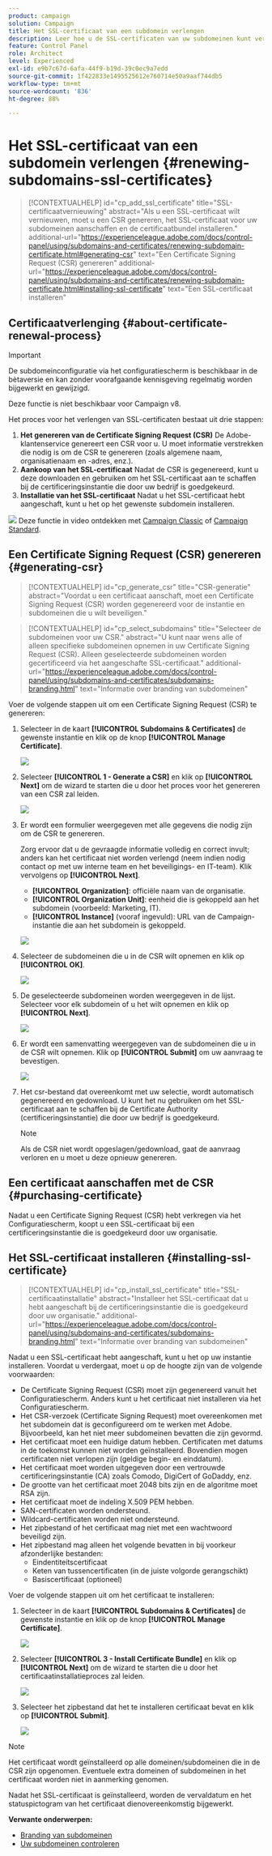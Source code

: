 ```yaml
---
product: campaign
solution: Campaign
title: Het SSL-certificaat van een subdomein verlengen
description: Leer hoe u de SSL-certificaten van uw subdomeinen kunt verlengen.
feature: Control Panel
role: Architect
level: Experienced
exl-id: e9b7c67d-6afa-44f9-b19d-39c0ec9a7edd
source-git-commit: 1f422833e1495525612e760714e50a9aaf744db5
workflow-type: tm+mt
source-wordcount: '836'
ht-degree: 88%

---
```


# Het SSL-certificaat van een subdomein verlengen {#renewing-subdomains-ssl-certificates}

>[!CONTEXTUALHELP]
>id="cp_add_ssl_certificate"
>title="SSL-certificaatvernieuwing"
>abstract="Als u een SSL-certificaat wilt vernieuwen, moet u een CSR genereren, het SSL-certificaat voor uw subdomeinen aanschaffen en de certificaatbundel installeren."
>additional-url="https://experienceleague.adobe.com/docs/control-panel/using/subdomains-and-certificates/renewing-subdomain-certificate.html#generating-csr" text="Een Certificate Signing Request (CSR) genereren"
>additional-url="https://experienceleague.adobe.com/docs/control-panel/using/subdomains-and-certificates/renewing-subdomain-certificate.html#installing-ssl-certificate" text="Een SSL-certificaat installeren"

## Certificaatverlenging {#about-certificate-renewal-process}

>[!IMPORTANT]
>
>De subdomeinconfiguratie via het configuratiescherm is beschikbaar in de bètaversie en kan zonder voorafgaande kennisgeving regelmatig worden bijgewerkt en gewijzigd.
>
>Deze functie is niet beschikbaar voor Campaign v8.

Het proces voor het verlengen van SSL-certificaten bestaat uit drie stappen:

1. **Het genereren van de Certificate Signing Request (CSR)**
De Adobe-klantenservice genereert een CSR voor u. U moet informatie verstrekken die nodig is om de CSR te genereren (zoals algemene naam, organisatienaam en -adres, enz.).
1. **Aankoop van het SSL-certificaat**
Nadat de CSR is gegenereerd, kunt u deze downloaden en gebruiken om het SSL-certificaat aan te schaffen bij de certificeringsinstantie die door uw bedrijf is goedgekeurd.
1. **Installatie van het SSL-certificaat**
Nadat u het SSL-certificaat hebt aangeschaft, kunt u het op het gewenste subdomein installeren.

![](assets/do-not-localize/how-to-video.png) Deze functie in video ontdekken met [Campaign Classic](https://experienceleague.adobe.com/docs/campaign-classic-learn/control-panel/subdomains-and-certificates/adding-ssl-certificates.html#subdomains-and-certificates) of [Campaign Standard](https://experienceleague.adobe.com/docs/campaign-standard-learn/control-panel/subdomains-and-certificates/adding-ssl-certificates.html#adding-ssl-certificates).

## Een Certificate Signing Request (CSR) genereren {#generating-csr}

>[!CONTEXTUALHELP]
>id="cp_generate_csr"
>title="CSR-generatie"
>abstract="Voordat u een certificaat aanschaft, moet een Certificate Signing Request (CSR) worden gegenereerd voor de instantie en subdomeinen die u wilt beveiligen."

>[!CONTEXTUALHELP]
>id="cp_select_subdomains"
>title="Selecteer de subdomeinen voor uw CSR."
>abstract="U kunt naar wens alle of alleen specifieke subdomeinen opnemen in uw Certificate Signing Request (CSR). Alleen geselecteerde subdomeinen worden gecertificeerd via het aangeschafte SSL-certificaat."
>additional-url="https://experienceleague.adobe.com/docs/control-panel/using/subdomains-and-certificates/subdomains-branding.html" text="Informatie over branding van subdomeinen"

Voer de volgende stappen uit om een Certificate Signing Request (CSR) te genereren:

1. Selecteer in de kaart **[!UICONTROL Subdomains & Certificates]** de gewenste instantie en klik op de knop **[!UICONTROL Manage Certificate]**.

   ![](assets/renewal1.png)

1. Selecteer **[!UICONTROL 1 - Generate a CSR]** en klik op **[!UICONTROL Next]** om de wizard te starten die u door het proces voor het genereren van een CSR zal leiden.

   ![](assets/renewal2.png)

1. Er wordt een formulier weergegeven met alle gegevens die nodig zijn om de CSR te genereren.

   Zorg ervoor dat u de gevraagde informatie volledig en correct invult; anders kan het certificaat niet worden verlengd (neem indien nodig contact op met uw interne team en het beveiligings- en IT-team). Klik vervolgens op **[!UICONTROL Next]**.

   * **[!UICONTROL Organization]**: officiële naam van de organisatie.
   * **[!UICONTROL Organization Unit]**: eenheid die is gekoppeld aan het subdomein (voorbeeld: Marketing, IT).
   * **[!UICONTROL Instance]** (vooraf ingevuld): URL van de Campaign-instantie die aan het subdomein is gekoppeld.

   ![](assets/renewal3.png)

1. Selecteer de subdomeinen die u in de CSR wilt opnemen en klik op **[!UICONTROL OK]**.

   ![](assets/renewal4.png)

1. De geselecteerde subdomeinen worden weergegeven in de lijst. Selecteer voor elk subdomein of u het wilt opnemen en klik op **[!UICONTROL Next]**.

   ![](assets/renewal5.png)

1. Er wordt een samenvatting weergegeven van de subdomeinen die u in de CSR wilt opnemen. Klik op **[!UICONTROL Submit]** om uw aanvraag te bevestigen.

   ![](assets/renewal6.png)

1. Het csr-bestand dat overeenkomt met uw selectie, wordt automatisch gegenereerd en gedownload. U kunt het nu gebruiken om het SSL-certificaat aan te schaffen bij de Certificate Authority (certificeringsinstantie) die door uw bedrijf is goedgekeurd.

   >[!NOTE]
   >
   >Als de CSR niet wordt opgeslagen/gedownload, gaat de aanvraag verloren en u moet u deze opnieuw genereren.

## Een certificaat aanschaffen met de CSR {#purchasing-certificate}

Nadat u een Certificate Signing Request (CSR) hebt verkregen via het Configuratiescherm, koopt u een SSL-certificaat bij een certificeringsinstantie die is goedgekeurd door uw organisatie.

## Het SSL-certificaat installeren {#installing-ssl-certificate}

>[!CONTEXTUALHELP]
>id="cp_install_ssl_certificate"
>title="SSL-certificaatinstallatie"
>abstract="Installeer het SSL-certificaat dat u hebt aangeschaft bij de certificeringsinstantie die is goedgekeurd door uw organisatie."
>additional-url="https://experienceleague.adobe.com/docs/control-panel/using/subdomains-and-certificates/subdomains-branding.html" text="Informatie over branding van subdomeinen"

Nadat u een SSL-certificaat hebt aangeschaft, kunt u het op uw instantie installeren. Voordat u verdergaat, moet u op de hoogte zijn van de volgende voorwaarden:

* De Certificate Signing Request (CSR) moet zijn gegenereerd vanuit het Configuratiescherm. Anders kunt u het certificaat niet installeren via het Configuratiescherm.
* Het CSR-verzoek (Certificate Signing Request) moet overeenkomen met het subdomein dat is geconfigureerd om te werken met Adobe. Bijvoorbeeld, kan het niet meer subdomeinen bevatten die zijn gevormd.
* Het certificaat moet een huidige datum hebben. Certificaten met datums in de toekomst kunnen niet worden geïnstalleerd. Bovendien mogen certificaten niet verlopen zijn (geldige begin- en einddatum).
* Het certificaat moet worden uitgegeven door een vertrouwde certificeringsinstantie (CA) zoals Comodo, DigiCert of GoDaddy, enz.
* De grootte van het certificaat moet 2048 bits zijn en de algoritme moet RSA zijn.
* Het certificaat moet de indeling X.509 PEM hebben.
* SAN-certificaten worden ondersteund.
* Wildcard-certificaten worden niet ondersteund.
* Het zipbestand of het certificaat mag niet met een wachtwoord beveiligd zijn.
* Het zipbestand mag alleen het volgende bevatten in bij voorkeur afzonderlijke bestanden:
   * Eindentiteitscertificaat
   * Keten van tussencertificaten (in de juiste volgorde gerangschikt)
   * Basiscertificaat (optioneel)

Voer de volgende stappen uit om het certificaat te installeren:

1. Selecteer in de kaart **[!UICONTROL Subdomains & Certificates]** de gewenste instantie en klik op de knop **[!UICONTROL Manage Certificate]**.

   ![](assets/renewal1.png)

1. Selecteer **[!UICONTROL 3 - Install Certificate Bundle]** en klik op **[!UICONTROL Next]** om de wizard te starten die u door het certificaatinstallatieproces zal leiden.

   ![](assets/install1.png)

1. Selecteer het zipbestand dat het te installeren certificaat bevat en klik op **[!UICONTROL Submit]**.

   ![](assets/install2.png)

>[!NOTE]
>
>Het certificaat wordt geïnstalleerd op alle domeinen/subdomeinen die in de CSR zijn opgenomen. Eventuele extra domeinen of subdomeinen in het certificaat worden niet in aanmerking genomen.

Nadat het SSL-certificaat is geïnstalleerd, worden de vervaldatum en het statuspictogram van het certificaat dienovereenkomstig bijgewerkt.

**Verwante onderwerpen:**

* [Branding van subdomeinen](../../subdomains-certificates/using/subdomains-branding.md)
* [Uw subdomeinen controleren](../../subdomains-certificates/using/monitoring-subdomains.md)
